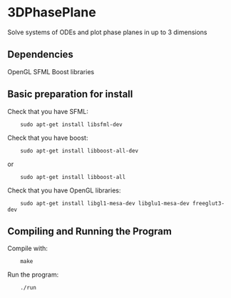 # 3DPhasePlane
Solve systems of ODEs and plot phase planes in up to 3 dimensions

## Dependencies
OpenGL
SFML 
Boost libraries

## Basic preparation for install
Check that you have SFML:
``` 
    sudo apt-get install libsfml-dev 

```
Check that you have boost:
```
    sudo apt-get install libboost-all-dev
```
or
```
    sudo apt-get install libboost-all
```
Check that you have OpenGL libraries:
```
    sudo apt-get install libgl1-mesa-dev libglu1-mesa-dev freeglut3-dev
```

## Compiling and Running the Program
Compile with:
```
    make
```
Run the program:
```
    ./run
```
